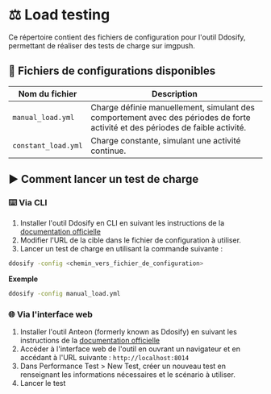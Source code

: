 # ⚖️ Load testing

Ce répertoire contient des fichiers de configuration pour l'outil Ddosify, permettant de réaliser des tests de charge sur imgpush.

## 📁 Fichiers de configurations disponibles

| Nom du fichier      | Description                                                                                                                    |
| ------------------- | ------------------------------------------------------------------------------------------------------------------------------ |
| `manual_load.yml`   | Charge définie manuellement, simulant des comportement avec des périodes de forte activité et des périodes de faible activité. |
| `constant_load.yml` | Charge constante, simulant une activité continue.                                                                              |

## ▶️ Comment lancer un test de charge

### ⌨️ Via CLI

1. Installer l'outil Ddosify en CLI en suivant les instructions de la [documentation officielle](https://github.com/getanteon/anteon?tab=readme-ov-file#anteon-load-engine-ddosify)
2. Modifier l'URL de la cible dans le fichier de configuration à utiliser.
3. Lancer un test de charge en utilisant la commande suivante :

```bash
ddosify -config <chemin_vers_fichier_de_configuration>
```

**Exemple**

```bash
ddosify -config manual_load.yml
```

### 🌐 Via l'interface web

1. Installer l'outil Anteon (formerly known as Ddosify) en suivant les instructions de la [documentation officielle](https://github.com/getanteon/anteon?tab=readme-ov-file#anteon-self-hosted)
2. Accéder à l'interface web de l'outil en ouvrant un navigateur et en accédant à l'URL suivante : `http://localhost:8014`
3. Dans Performance Test > New Test, créer un nouveau test en renseignant les informations nécessaires et le scénario à utiliser.
4. Lancer le test
